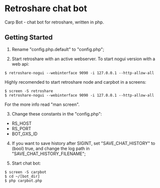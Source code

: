 # Retroshare chat bot

Carp Bot - chat bot for retroshare, written in php. 

## Getting Started

1) Rename "config.php.default" to "config.php";

2) Start retroshare with an active webserver. To start nogui version with a web api: 

```
$ retroshare-nogui --webinterface 9090 -i 127.0.0.1 --http-allow-all
```
Highly recomended to start retroshare node and carpbot in a screens: 

```
$ screen -S retroshare
$ retroshare-nogui --webinterface 9090 -i 127.0.0.1 --http-allow-all
``` 
For the more info read "man screen". 

3) Change these constants in the "config.php":
* RS_HOST
* RS_PORT
* BOT_GXS_ID

4) If you want to save history after SIGINT, set "SAVE_CHAT_HISTORY" to (bool) true, and change the log path in "SAVE_CHAT_HISTORY_FILENAME";

5) Start chat bot:
```
$ screen -S carpbot
$ cd ~/[bot_dir]
$ php carpbot.php
``` 
